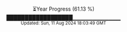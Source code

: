 <p align="center">
⏳Year Progress (61.13 %)<br>
██████████████████▁▁▁▁▁▁▁▁▁▁▁▁ <br>
<sub>Updated: Sun, 11 Aug 2024 18:03:49 GMT</sub>
</p>

